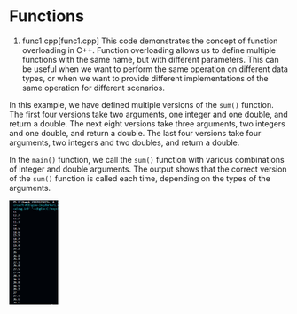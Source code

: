 # Functions

1) func1.cpp[func1.cpp]
   This code demonstrates the concept of function overloading in C++. 
Function overloading allows us to define multiple functions with the same name, but with different parameters. 
This can be useful when we want to perform the same operation on different data types, or when we want to provide different implementations of the same operation for different scenarios.

In this example, we have defined multiple versions of the `sum()` function. 
The first four versions take two arguments, one integer and one double, and return a double. 
The next eight versions take three arguments, two integers and one double, and return a double. 
The last four versions take four arguments, two integers and two doubles, and return a double.

In the `main()` function, we call the `sum()` function with various combinations of integer and double arguments. 
The output shows that the correct version of the `sum()` function is called each time, depending on the types of the arguments.

<div align="left">
  <img src="ky.png" width="17.5%" height="17.5%"/>
</div><br/>
